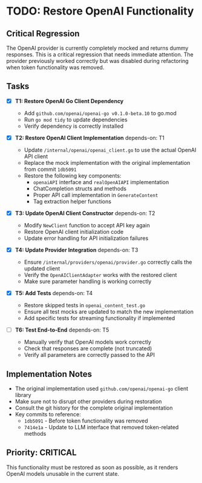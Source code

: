 # TODO: Restore OpenAI Functionality

## Critical Regression
The OpenAI provider is currently completely mocked and returns dummy responses. This is a critical regression that needs immediate attention. The provider previously worked correctly but was disabled during refactoring when token functionality was removed.

## Tasks

- [x] **T1: Restore OpenAI Go Client Dependency**
  - Add `github.com/openai/openai-go v0.1.0-beta.10` to go.mod
  - Run `go mod tidy` to update dependencies
  - Verify dependency is correctly installed

- [x] **T2: Restore OpenAI Client Implementation** depends-on: T1
  - Update `/internal/openai/openai_client.go` to use the actual OpenAI API client
  - Replace the mock implementation with the original implementation from commit `1db5091`
  - Restore the following key components:
    - `openaiAPI` interface and `realOpenAIAPI` implementation
    - ChatCompletion structs and methods
    - Proper API call implementation in `GenerateContent`
    - Tag extraction helper functions

- [x] **T3: Update OpenAI Client Constructor** depends-on: T2
  - Modify `NewClient` function to accept API key again
  - Restore OpenAI client initialization code
  - Update error handling for API initialization failures

- [x] **T4: Update Provider Integration** depends-on: T3
  - Ensure `/internal/providers/openai/provider.go` correctly calls the updated client
  - Verify the `OpenAIClientAdapter` works with the restored client
  - Make sure parameter handling is working correctly

- [x] **T5: Add Tests** depends-on: T4
  - Restore skipped tests in `openai_content_test.go`
  - Ensure all test mocks are updated to match the new implementation
  - Add specific tests for streaming functionality if implemented

- [ ] **T6: Test End-to-End** depends-on: T5
  - Manually verify that OpenAI models work correctly
  - Check that responses are complete (not truncated)
  - Verify all parameters are correctly passed to the API

## Implementation Notes

- The original implementation used `github.com/openai/openai-go` client library
- Make sure not to disrupt other providers during restoration
- Consult the git history for the complete original implementation
- Key commits to reference:
  - `1db5091` - Before token functionality was removed
  - `7414e1a` - Update to LLM interface that removed token-related methods

## Priority: CRITICAL

This functionality must be restored as soon as possible, as it renders OpenAI models unusable in the current state.
